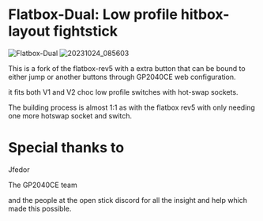 # Flatbox-Dual: Low profile hitbox-layout fightstick
![Flatbox-Dual](https://github.com/Birdup0/flatbox-Dual/assets/141259641/f9887ad5-2fe9-430c-803c-35d2734bdb8e)
![20231024_085603](https://github.com/Birdup0/flatbox-Dual/assets/141259641/83210f0b-ad07-4c59-bd34-4136da2cde5c)



This is a fork of the flatbox-rev5 with a extra button that can be bound to either jump or another buttons through GP2040CE web configuration.

it fits both V1 and V2 choc low profile switches with hot-swap sockets.


The building process is almost 1:1 as with the flatbox rev5 with only needing one more hotswap socket and switch.

# Special thanks to
Jfedor 

The GP2040CE team

and the people at the open stick discord for all the insight and help which made this possible.
